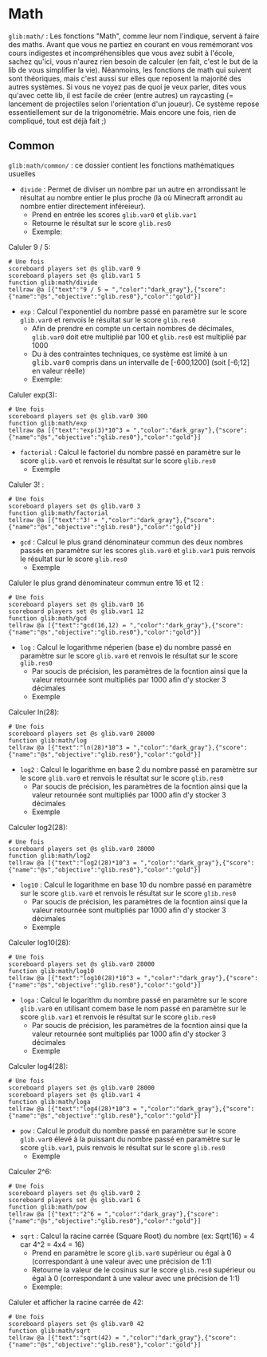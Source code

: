 # **Math**

`glib:math/` : Les fonctions "Math", comme leur nom l'indique, servent à faire des maths. Avant que vous ne partiez en courant en vous remémorant vos cours indigestes et incompréhensibles que vous avez subit à l'école, sachez qu'ici, vous n'aurez rien besoin de calculer (en fait, c'est le but de la lib de vous simplifier la vie). Néanmoins, les fonctions de math qui suivent sont théoriques, mais c'est aussi sur elles que reposent la majorité des autres systèmes. Si vous ne voyez pas de quoi je veux parler, dites vous qu'avec cette lib, il est facile de créer (entre autres) un raycasting (= lancement de projectiles selon l'orientation d'un joueur). Ce système repose essentiellement sur de la trigonométrie. Mais encore une fois, rien de compliqué, tout est déjà fait ;)

## **Common**

`glib:math/common/` : ce dossier contient les fonctions mathématiques usuelles

* `divide` : Permet de diviser un nombre par un autre en arrondissant le résultat au nombre entier le plus proche (là où Minecraft arrondit au nombre entier directement inféreieur).
  * Prend en entrée les scores `glib.var0` et `glib.var1`
  * Retourne le résultat sur le score `glib.res0`
  * Exemple:

Caluler 9 / 5:

```
# Une fois
scoreboard players set @s glib.var0 9
scoreboard players set @s glib.var1 5
function glib:math/divide
tellraw @a [{"text":"9 / 5 = ","color":"dark_gray"},{"score":{"name":"@s","objective":"glib.res0"},"color":"gold"}]
```

* `exp` : Calcul l'exponentiel du nombre passé en paramètre sur le score `glib.var0` et renvois le résultat sur le score `glib.res0`
  * Afin de prendre en compte un certain nombres de décimales, `glib.var0` doit etre multiplié par 100 et `glib.res0` est multiplié par 1000
  * Du à des contraintes techniques, ce système est limité à un <samp>glib.var0</samp> compris dans un intervalle de \[-600,1200\] (soit \[-6;12\] en valeur réelle)
  * Exemple:

Caluler exp(3):

```
# Une fois
scoreboard players set @s glib.var0 300
function glib:math/exp
tellraw @a [{"text":"exp(3)*10^3 = ","color":"dark_gray"},{"score":{"name":"@s","objective":"glib.res0"},"color":"gold"}]
```

* `factorial` : Calcul le factoriel du nombre passé en paramètre sur le score `glib.var0` et renvois le résultat sur le score `glib.res0`
  * Exemple

Caluler 3! :

```
# Une fois
scoreboard players set @s glib.var0 3
function glib:math/factorial
tellraw @a [{"text":"3! = ","color":"dark_gray"},{"score":{"name":"@s","objective":"glib.res0"},"color":"gold"}]
```

* `gcd` : Calcul le plus grand dénominateur commun des deux nombres passés en paramètre sur les scores `glib.var0` et `glib.var1` puis renvois le résultat sur le score `glib.res0`
  * Exemple

Caluler le plus grand dénominateur commun entre 16 et 12 :

```
# Une fois
scoreboard players set @s glib.var0 16
scoreboard players set @s glib.var1 12
function glib:math/gcd
tellraw @a [{"text":"gcd(16,12) = ","color":"dark_gray"},{"score":{"name":"@s","objective":"glib.res0"},"color":"gold"}]

```

* `log` : Calcul le logarithme néperien (base e) du nombre passé en paramètre sur le score `glib.var0` et renvois le résultat sur le score `glib.res0`
  * Par soucis de précision, les paramètres de la focntion ainsi que la valeur retournée sont multipliés par 1000 afin d'y stocker 3 décimales
  * Exemple

Calculer ln(28):

```
# Une fois
scoreboard players set @s glib.var0 28000
function glib:math/log
tellraw @a [{"text":"ln(28)*10^3 = ","color":"dark_gray"},{"score":{"name":"@s","objective":"glib.res0"},"color":"gold"}]
```

* `log2` : Calcul le logarithme en base 2 du nombre passé en paramètre sur le score `glib.var0` et renvois le résultat sur le score `glib.res0`
  * Par soucis de précision, les paramètres de la focntion ainsi que la valeur retournée sont multipliés par 1000 afin d'y stocker 3 décimales
  * Exemple

Calculer log2(28):

```
# Une fois
scoreboard players set @s glib.var0 28000
function glib:math/log2
tellraw @a [{"text":"log2(28)*10^3 = ","color":"dark_gray"},{"score":{"name":"@s","objective":"glib.res0"},"color":"gold"}]
```

* `log10` : Calcul le logarithme en base 10 du nombre passé en paramètre sur le score `glib.var0` et renvois le résultat sur le score `glib.res0`
  * Par soucis de précision, les paramètres de la focntion ainsi que la valeur retournée sont multipliés par 1000 afin d'y stocker 3 décimales
  * Exemple

Calculer log10(28):

```
# Une fois
scoreboard players set @s glib.var0 28000
function glib:math/log10
tellraw @a [{"text":"log10(28)*10^3 = ","color":"dark_gray"},{"score":{"name":"@s","objective":"glib.res0"},"color":"gold"}]
```

* `loga` : Calcul le logarithm du nombre passé en paramètre sur le score `glib.var0` en utilisant comem base le nom passé en paramètre sur le score `glib.var1` et renvois le résultat sur le score `glib.res0`
  * Par soucis de précision, les paramètres de la focntion ainsi que la valeur retournée sont multipliés par 1000 afin d'y stocker 3 décimales
  * ​​​​Exemple

Calculer log4(28):

```
# Une fois
scoreboard players set @s glib.var0 28000
scoreboard players set @s glib.var1 4
function glib:math/loga
tellraw @a [{"text":"log4(28)*10^3 = ","color":"dark_gray"},{"score":{"name":"@s","objective":"glib.res0"},"color":"gold"}]
```

* `pow` : Calcul le produit du nombre passé en paramètre sur le score `glib.var0` élevé à la puissant du nombre passé en paramètre sur le score `glib.var1`, puis renvois le résultat sur le score `glib.res0`
  * ​​​​Exemple

Calculer 2^6:

```
# Une fois
scoreboard players set @s glib.var0 2
scoreboard players set @s glib.var1 6
function glib:math/pow
tellraw @a [{"text":"2^6 = ","color":"dark_gray"},{"score":{"name":"@s","objective":"glib.res0"},"color":"gold"}]
```

* `sqrt` : Calcul la racine carrée (Square Root) du nombre (ex: Sqrt(16) = 4 car 4^2 = 4x4 = 16) 
  * Prend en paramètre le score `glib.var0` supérieur ou égal à 0 (correspondant à une valeur avec une précision de 1:1)
  * Retourne la valeur de le cosinus sur le score `glib.res0` supérieur ou égal à 0 (correspondant à une valeur avec une précision de 1:1)
  * Exemple:

Caluler et afficher la racine carrée de 42:

```
# Une fois
scoreboard players set @s glib.var0 42
function glib:math/sqrt
tellraw @a [{"text":"sqrt(42) = ","color":"dark_gray"},{"score":{"name":"@s","objective":"glib.res0"},"color":"gold"}]
```